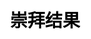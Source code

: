 ---
title: 崇拜结果
layout: happy_worship/result
description: 礼敬神明，快乐崇拜 -- 收下你的幸运值吧
js: ["js/game/happy_worship/parameter.js", "js/game/happy_worship/result.js"]
css: ["css/game/happy_worship/happy_worship.css"]
---